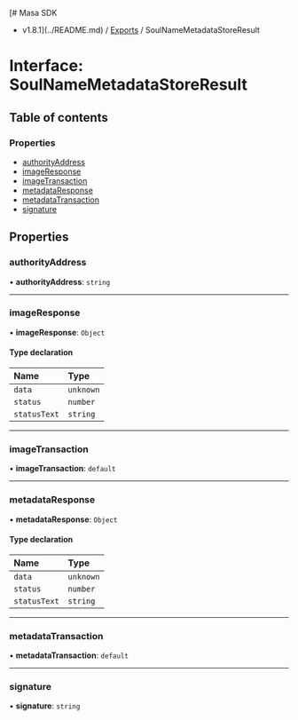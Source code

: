 [# Masa SDK
 - v1.8.1](../README.md) / [Exports](../modules.md) / SoulNameMetadataStoreResult

# Interface: SoulNameMetadataStoreResult

## Table of contents

### Properties

- [authorityAddress](SoulNameMetadataStoreResult.md#authorityaddress)
- [imageResponse](SoulNameMetadataStoreResult.md#imageresponse)
- [imageTransaction](SoulNameMetadataStoreResult.md#imagetransaction)
- [metadataResponse](SoulNameMetadataStoreResult.md#metadataresponse)
- [metadataTransaction](SoulNameMetadataStoreResult.md#metadatatransaction)
- [signature](SoulNameMetadataStoreResult.md#signature)

## Properties

### authorityAddress

• **authorityAddress**: `string`

___

### imageResponse

• **imageResponse**: `Object`

#### Type declaration

| Name | Type |
| :------ | :------ |
| `data` | `unknown` |
| `status` | `number` |
| `statusText` | `string` |

___

### imageTransaction

• **imageTransaction**: `default`

___

### metadataResponse

• **metadataResponse**: `Object`

#### Type declaration

| Name | Type |
| :------ | :------ |
| `data` | `unknown` |
| `status` | `number` |
| `statusText` | `string` |

___

### metadataTransaction

• **metadataTransaction**: `default`

___

### signature

• **signature**: `string`

